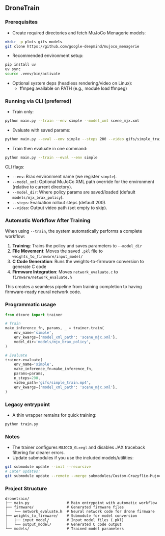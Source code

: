 ## DroneTrain

### Prerequisites
- Create required directories and fetch MuJoCo Menagerie models:
```bash
mkdir -p plots gifs models
git clone https://github.com/google-deepmind/mujoco_menagerie
```
- Recommended environment setup:
```bash
pip install uv
uv sync
source .venv/bin/activate
```
- Optional system deps (headless rendering/video on Linux):
  - ffmpeg available on PATH (e.g., module load ffmpeg)

### Running via CLI (preferred)
- Train only:
```bash
python main.py --train --env simple --model_xml scene_mjx.xml
```
- Evaluate with saved params:
```bash
python main.py --eval --env simple --steps 200 --video gifs/simple_train.mp4 --model_xml scene_mjx.xml
```
- Train then evaluate in one command:
```bash
python main.py --train --eval --env simple
```

CLI flags:
- `--env`: Brax environment name (we register `simple`).
- `--model_xml`: Optional MuJoCo XML path override for the environment (relative to current directory).
- `--model_dir`: Where policy params are saved/loaded (default `models/mjx_brax_policy`).
- `--steps`: Evaluation rollout steps (default 200).
- `--video`: Output video path (set empty to skip).

### Automatic Workflow After Training
When using `--train`, the system automatically performs a complete workflow:

1. **Training**: Trains the policy and saves parameters to `--model_dir`
2. **File Movement**: Moves the saved `.pkl` file to `weights_to_firmware/input_model/`
3. **C Code Generation**: Runs the weights-to-firmware conversion to generate C code
4. **Firmware Integration**: Moves `network_evaluate.c` to `firmware/network_evaluate.h`

This creates a seamless pipeline from training completion to having firmware-ready neural network code.

### Programmatic usage
```python
from dtcore import trainer

# Train
make_inference_fn, params, _ = trainer.train(
    env_name='simple',
    env_kwargs={'model_xml_path': 'scene_mjx.xml'},
    model_dir='models/mjx_brax_policy',
)

# Evaluate
trainer.evaluate(
    env_name='simple',
    make_inference_fn=make_inference_fn,
    params=params,
    n_steps=200,
    video_path='gifs/simple_train.mp4',
    env_kwargs={'model_xml_path': 'scene_mjx.xml'},
)
```

### Legacy entrypoint
- A thin wrapper remains for quick training:
```bash
python train.py
```

### Notes
- The trainer configures `MUJOCO_GL=egl` and disables JAX traceback filtering for clearer errors.
- Update submodules if you use the included models/utilities:
```bash
git submodule update --init --recursive
# Later updates:
git submodule update --remote --merge submodules/Custom-Crazyflie-Mujoco-Model
```

### Project Structure
```
dronetrain/
├── main.py                 # Main entrypoint with automatic workflow
├── firmware/               # Generated firmware files
│   └── network_evaluate.h  # Neural network code for drone firmware
├── weights_to_firmware/    # Submodule for model conversion
│   ├── input_model/        # Input model files (.pkl)
│   └── output_model/       # Generated C code output
└── models/                 # Trained model parameters
```
